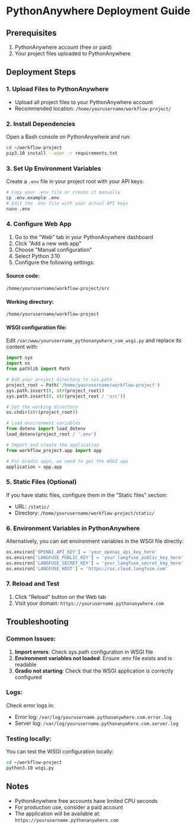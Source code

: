 # PythonAnywhere Deployment Guide

## Prerequisites
1. PythonAnywhere account (free or paid)
2. Your project files uploaded to PythonAnywhere

## Deployment Steps

### 1. Upload Files to PythonAnywhere
- Upload all project files to your PythonAnywhere account
- Recommended location: `/home/yourusername/workflow-project/`

### 2. Install Dependencies
Open a Bash console on PythonAnywhere and run:
```bash
cd ~/workflow-project
pip3.10 install --user -r requirements.txt
```

### 3. Set Up Environment Variables
Create a `.env` file in your project root with your API keys:
```bash
# Copy your .env file or create it manually
cp .env.example .env
# Edit the .env file with your actual API keys
nano .env
```

### 4. Configure Web App
1. Go to the "Web" tab in your PythonAnywhere dashboard
2. Click "Add a new web app"
3. Choose "Manual configuration"
4. Select Python 3.10
5. Configure the following settings:

#### Source code:
```
/home/yourusername/workflow-project/src
```

#### Working directory:
```
/home/yourusername/workflow-project
```

#### WSGI configuration file:
Edit `/var/www/yourusername_pythonanywhere_com_wsgi.py` and replace its content with:

```python
import sys
import os
from pathlib import Path

# Add your project directory to sys.path
project_root = Path('/home/yourusername/workflow-project')
sys.path.insert(0, str(project_root))
sys.path.insert(0, str(project_root / 'src'))

# Set the working directory
os.chdir(str(project_root))

# Load environment variables
from dotenv import load_dotenv
load_dotenv(project_root / '.env')

# Import and create the application
from workflow_project.app import app

# For Gradio apps, we need to get the WSGI app
application = app.app
```

### 5. Static Files (Optional)
If you have static files, configure them in the "Static files" section:
- URL: `/static/`
- Directory: `/home/yourusername/workflow-project/static/`

### 6. Environment Variables in PythonAnywhere
Alternatively, you can set environment variables in the WSGI file directly:
```python
os.environ['OPENAI_API_KEY'] = 'your_openai_api_key_here'
os.environ['LANGFUSE_PUBLIC_KEY'] = 'your_langfuse_public_key_here'
os.environ['LANGFUSE_SECRET_KEY'] = 'your_langfuse_secret_key_here'
os.environ['LANGFUSE_HOST'] = 'https://us.cloud.langfuse.com'
```

### 7. Reload and Test
1. Click "Reload" button on the Web tab
2. Visit your domain: `https://yourusername.pythonanywhere.com`

## Troubleshooting

### Common Issues:
1. **Import errors**: Check sys.path configuration in WSGI file
2. **Environment variables not loaded**: Ensure .env file exists and is readable
3. **Gradio not starting**: Check that the WSGI application is correctly configured

### Logs:
Check error logs in:
- Error log: `/var/log/yourusername.pythonanywhere.com.error.log`
- Server log: `/var/log/yourusername.pythonanywhere.com.server.log`

### Testing locally:
You can test the WSGI configuration locally:
```bash
cd ~/workflow-project
python3.10 wsgi.py
```

## Notes
- PythonAnywhere free accounts have limited CPU seconds
- For production use, consider a paid account
- The application will be available at: `https://yourusername.pythonanywhere.com`